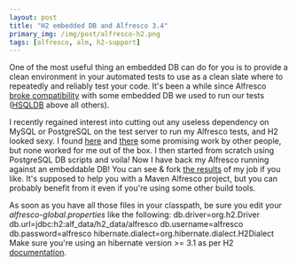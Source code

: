 ```yaml
---
layout: post
title: "H2 embedded DB and Alfresco 3.4"
primary_img: /img/post/alfresco-h2.png
tags: [alfresco, alm, h2-support]
---
```


One of the most useful thing an embedded DB can do for you is to provide a clean environment in your automated tests to use as a clean slate where to repeatedly and reliably test your code. It's been a while since Alfresco <a href="http://issues.alfresco.com/jira/browse/ALFCOM-3691">broke compatibility</a> with some embedded DB we used to run our tests (<a href="http://hsqldb.org/">HSQLDB</a> above all others).

I recently regained interest into cutting out any useless dependency on MySQL or PostgreSQL on the test server to run my Alfresco tests, and H2 looked sexy. I found <a href="http://www.codinginahurry.com/2010/11/27/running-alfresco-33-with-embedded-database-h2-in-postgresql-compability-mode/">here</a> and <a href="https://issues.alfresco.com/jira/browse/ALF-3537">there</a> some promising work by other people, but none worked for me out of the box. I then started from scratch using PostgreSQL DB scripts and voila! Now I have back my Alfresco running against an embeddable DB! You can see &amp; fork <a href="http://bit.ly/nIJuLY">the results</a> of my job if you like. It's supposed to help you with a Maven Alfresco project, but you can probably benefit from it even if you're using some other build tools.

As soon as you have all those files in your classpath, be sure you edit your <em>alfresco-global.properties</em> like the following:
    db.driver=org.h2.Driver
    db.url=jdbc:h2:alf_data/h2_data/alfresco
    db.username=alfresco
    db.password=alfresco
    hibernate.dialect=org.hibernate.dialect.H2Dialect
Make sure you're using an hibernate version &gt;= 3.1 as per H2 <a href="http://www.h2database.com/html/tutorial.html#using_hibernate">documentation</a>.

